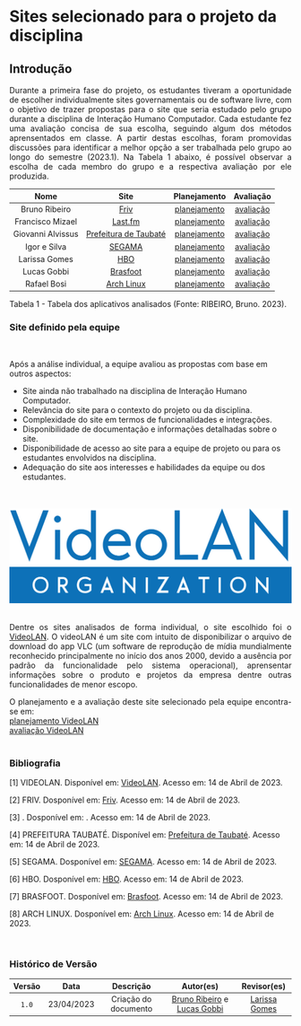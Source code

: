 # Sites selecionado para o projeto da disciplina

## Introdução

<div style="text-align: justify;"> <p> Durante a primeira fase do projeto, os estudantes tiveram a oportunidade de escolher individualmente sites governamentais ou de software livre, com o objetivo de trazer propostas para o site que seria estudado pelo grupo durante a disciplina de Interação Humano Computador. Cada estudante fez uma avaliação concisa de sua escolha, seguindo algum dos métodos aprensentados em classe. A partir destas escolhas, foram promovidas discussões para identificar a melhor opção a ser trabalhada pelo grupo ao longo do semestre (2023.1). Na Tabela 1 abaixo, é possível observar a escolha de cada membro do grupo e a respectiva avaliação por ele produzida. </p> </div>

| Nome              | Site                                               | Planejamento     | Avaliação      |
| :-------------:   | :------------------------------------------------: | :--------------: | :----------:   |
| Bruno Ribeiro     | [Friv](https://friv.com) | [planejamento](avaliacoes/planavaliacaoFRIV.pdf) |  [avaliação](avaliacoes/avaliacaoFRIV.pdf)  |
| Francisco Mizael  | [Last.fm](https://www.last.fm) | [planejamento](avaliacoes/planavaliacaoLASTFM.pdf) | [avaliação](avaliacoes/avaliacaoLASTFM.pdf)  |
| Giovanni Alvissus | [Prefeitura de Taubaté](https://taubate.sp.gov.br) | [planejamento](avaliacoes/avaliacaoTAUBATE.pdf) | [avaliação](avaliacoes/avaliacaoTAUBATE.pdf)  | 
| Igor e Silva      | [SEGAMA](https://segama.com.br) | [planejamento](avaliacoes/planavaliacaoSEGAMA.pdf) | [avaliação](avaliacoes/avaliacaoSEGAMA.pdf) |
| Larissa Gomes     | [HBO](https://hbo.com) | [planejamento](avaliacoes/planavaliacaoHBO.pdf) | [avaliação](avaliacoes/avaliacaoHBO.pdf) |
| Lucas Gobbi       | [Brasfoot](https://www.brasfoot.com/) | [planejamento](avaliacoes/planavaliacaoBRASFOOT.pdf)| [avaliação](avaliacoes/avaliacaoBRASFOOT.pdf) |
| Rafael Bosi       | [Arch Linux](https://archlinux.org) | [planejamento](avaliacoes/planavaliacaoARCHLINUX.pdf) | [avaliação](avaliacoes/avaliacaoARCHLINUX.pdf) |

<div><p>Tabela 1 - Tabela dos aplicativos analisados (Fonte: RIBEIRO, Bruno. 2023).</p></div>

<div style="text-align: center">

</div>

### Site definido pela equipe

<br/>

Após a análise individual, a equipe avaliou as propostas com base em outros aspectos:

- Site ainda não trabalhado na disciplina de Interação Humano Computador.
- Relevância do site para o contexto do projeto ou da disciplina.
- Complexidade do site em termos de funcionalidades e integrações.
- Disponibilidade de documentação e informações detalhadas sobre o site.
- Disponibilidade de acesso ao site para a equipe de projeto ou para os estudantes envolvidos na disciplina.
- Adequação do site aos interesses e habilidades da equipe ou dos estudantes.

<br/>

<br/>

<img src="img/videoLAN-icon.png" alt="VideoLAN">

<br/>

<br/>

<div style="text-align: justify;">

Dentre os sites analisados de forma individual, o site escolhido foi o <a href="https://videolan.org" target="_blank">VideoLAN</a>. O videoLAN é um site com intuito de disponibilizar o arquivo de download do app VLC (um software de reprodução de mídia mundialmente reconhecido principalmente no início dos anos 2000, devido a ausência por padrão da funcionalidade pelo sistema operacional), aprensentar informações sobre o produto e projetos da empresa dentre outras funcionalidades de menor escopo.

</div>

<div style="text-align : justify;">
O planejamento e a avaliação deste site selecionado pela equipe encontra-se em:
<br/>
<a href="avaliacoes/planavaliacaoVLC.md" target="_balck">planejamento VideoLAN</a> 
<br/>
<a href="avaliacoes/avaliacaoVLC.md" target="_blank">avaliação VideoLAN</a>
</div>

<br/>

### Bibliografia

[1] VIDEOLAN. Disponível em: [VideoLAN](https://videolan.org). Acesso em: 14 de Abril de 2023.

[2] FRIV. Dosponível em: [Friv](https://friv.com/). Acesso em: 14 de Abril de 2023.

[3] . Dosponível em: [](). Acesso em: 14 de Abril de 2023.

[4] PREFEITURA TAUBATÉ. Disponível em: [Prefeitura de Taubaté](https://taubate.sp.gov.br/). Acesso em: 14 de Abril de 2023.

[5] SEGAMA. Dosponível em: [SEGAMA](https://segama.com.br). Acesso em: 14 de Abril de 2023.

[6] HBO. Dosponível em: [HBO](https://hbo.com). Acesso em: 14 de Abril de 2023.

[7] BRASFOOT. Dosponível em: [Brasfoot](https://brasfoot.com). Acesso em: 14 de Abril de 2023.

[8] ARCH LINUX. Dosponível em: [Arch Linux](https://archlinux.org). Acesso em: 14 de Abril de 2023.

<br/>

### Histórico de Versão

| Versão | Data       | Descrição            | Autor(es)         | Revisor(es)  |
| :------: | :----------: | :--------------------: | :-------------: | :----------: |
| `1.0`  | 23/04/2023 | Criação do documento | [Bruno Ribeiro](https://github.com/BrunoRiibeiro) e [Lucas Gobbi](https://github.com/LucasBergholz) | [Larissa Gomes](https://github.com/larigs) |
